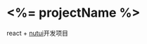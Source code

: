 # <%= projectName %>

react + [nutui](https://nutui.jd.com/h5/react/2x/#/zh-CN/guide/start-react)开发项目
